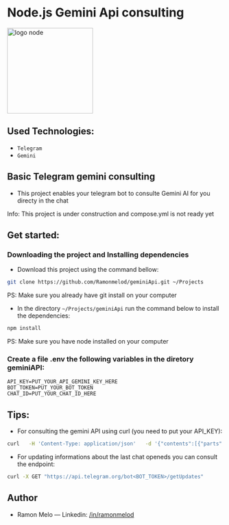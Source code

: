 # Node.js Gemini Api consulting

<div>
<img src="https://user-images.githubusercontent.com/25181517/183568594-85e280a7-0d7e-4d1a-9028-c8c2209e073c.png" alt="logo node" width="200" height="auto"> 
</div>

## Used Technologies:

- `Telegram`
- `Gemini`

## Basic Telegram gemini consulting

- This project enables your telegram bot to consulte Gemini AI for you directy in the chat

Info: This project is under construction and compose.yml is not ready yet

## Get started:

### Downloading the project and Installing dependencies

- Download this project using the command bellow:

```sh
git clone https://github.com/Ramonmelod/geminiApi.git ~/Projects
```

PS: Make sure you already have git install on your computer

- In the directory `~/Projects/geminiApi` run the command below to install the dependencies:

```sh
npm install
```

PS: Make sure you have node installed on your computer

### Create a file .env the following variables in the diretory geminiAPI:

```
API_KEY=PUT_YOUR_API_GEMINI_KEY_HERE
BOT_TOKEN=PUT_YOUR_BOT_TOKEN
CHAT_ID=PUT_YOUR_CHAT_ID_HERE
```

## Tips:

- For consulting the gemini API using curl (you need to put your API_KEY):

```sh
curl   -H 'Content-Type: application/json'   -d '{"contents":[{"parts":[{"text":"give a code in python that makes a request to the endpoint generativelanguage.googleapis.com"}]}]}'   -X POST 'https://generativelanguage.googleapis.com/v1beta/models/gemini-1.5-flash-latest:generateContent?key=API_Key'
```

- For updating informations about the last chat openeds you can consult the endpoint:

```sh
curl -X GET "https://api.telegram.org/bot<BOT_TOKEN>/getUpdates"
```

## Author

- Ramon Melo — Linkedin: [/in/ramonmelod](https://www.linkedin.com/in/ramonmelod/)
